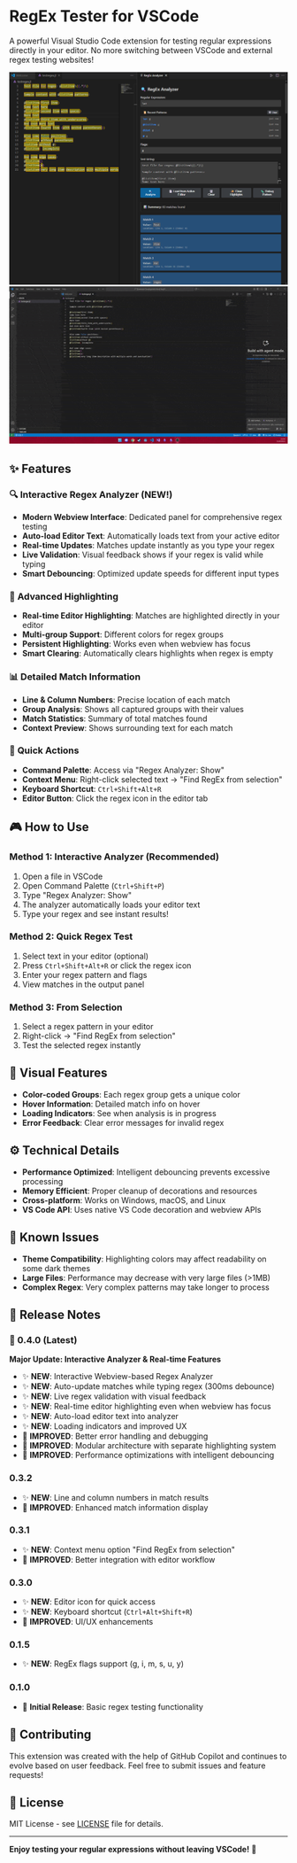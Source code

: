 # RegEx Tester for VSCode

A powerful Visual Studio Code extension for testing regular expressions directly in your editor. No more switching between VSCode and external regex testing websites!

![Screenshot](Screenshot1.png)
![GIF](RegExGIF.gif)

## ✨ Features

### 🔍 **Interactive Regex Analyzer** (NEW!)
- **Modern Webview Interface**: Dedicated panel for comprehensive regex testing
- **Auto-load Editor Text**: Automatically loads text from your active editor
- **Real-time Updates**: Matches update instantly as you type your regex
- **Live Validation**: Visual feedback shows if your regex is valid while typing
- **Smart Debouncing**: Optimized update speeds for different input types

### 🎯 **Advanced Highlighting**
- **Real-time Editor Highlighting**: Matches are highlighted directly in your editor
- **Multi-group Support**: Different colors for regex groups
- **Persistent Highlighting**: Works even when webview has focus
- **Smart Clearing**: Automatically clears highlights when regex is empty

### 📊 **Detailed Match Information**
- **Line & Column Numbers**: Precise location of each match
- **Group Analysis**: Shows all captured groups with their values
- **Match Statistics**: Summary of total matches found
- **Context Preview**: Shows surrounding text for each match

### 🚀 **Quick Actions**
- **Command Palette**: Access via "Regex Analyzer: Show"
- **Context Menu**: Right-click selected text → "Find RegEx from selection"
- **Keyboard Shortcut**: `Ctrl+Shift+Alt+R`
- **Editor Button**: Click the regex icon in the editor tab

## 🎮 How to Use

### Method 1: Interactive Analyzer (Recommended)
1. Open a file in VSCode
2. Open Command Palette (`Ctrl+Shift+P`)
3. Type "Regex Analyzer: Show"
4. The analyzer automatically loads your editor text
5. Type your regex and see instant results!

### Method 2: Quick Regex Test
1. Select text in your editor (optional)
2. Press `Ctrl+Shift+Alt+R` or click the regex icon
3. Enter your regex pattern and flags
4. View matches in the output panel

### Method 3: From Selection
1. Select a regex pattern in your editor
2. Right-click → "Find RegEx from selection"
3. Test the selected regex instantly

## 🎨 Visual Features

- **Color-coded Groups**: Each regex group gets a unique color
- **Hover Information**: Detailed match info on hover
- **Loading Indicators**: See when analysis is in progress
- **Error Feedback**: Clear error messages for invalid regex

## ⚙️ Technical Details

- **Performance Optimized**: Intelligent debouncing prevents excessive processing
- **Memory Efficient**: Proper cleanup of decorations and resources
- **Cross-platform**: Works on Windows, macOS, and Linux
- **VS Code API**: Uses native VS Code decoration and webview APIs

## 🐛 Known Issues

- **Theme Compatibility**: Highlighting colors may affect readability on some dark themes
- **Large Files**: Performance may decrease with very large files (>1MB)
- **Complex Regex**: Very complex patterns may take longer to process

## 📝 Release Notes

### 🎉 0.4.0 (Latest)
**Major Update: Interactive Analyzer & Real-time Features**

- ✨ **NEW**: Interactive Webview-based Regex Analyzer
- ✨ **NEW**: Auto-update matches while typing regex (300ms debounce)
- ✨ **NEW**: Live regex validation with visual feedback
- ✨ **NEW**: Real-time editor highlighting even when webview has focus
- ✨ **NEW**: Auto-load editor text into analyzer
- ✨ **NEW**: Loading indicators and improved UX
- 🔧 **IMPROVED**: Better error handling and debugging
- 🔧 **IMPROVED**: Modular architecture with separate highlighting system
- 🔧 **IMPROVED**: Performance optimizations with intelligent debouncing

### 0.3.2
- ✨ **NEW**: Line and column numbers in match results
- 🔧 **IMPROVED**: Enhanced match information display

### 0.3.1
- ✨ **NEW**: Context menu option "Find RegEx from selection"
- 🔧 **IMPROVED**: Better integration with editor workflow

### 0.3.0
- ✨ **NEW**: Editor icon for quick access
- ✨ **NEW**: Keyboard shortcut (`Ctrl+Alt+Shift+R`)
- 🔧 **IMPROVED**: UI/UX enhancements

### 0.1.5
- ✨ **NEW**: RegEx flags support (g, i, m, s, u, y)

### 0.1.0
- 🎉 **Initial Release**: Basic regex testing functionality

## 🤝 Contributing

This extension was created with the help of GitHub Copilot and continues to evolve based on user feedback. Feel free to submit issues and feature requests!

## 📄 License

MIT License - see [LICENSE](LICENSE) file for details.

---

**Enjoy testing your regular expressions without leaving VSCode!** 🚀

